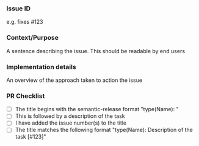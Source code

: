 ### Issue ID

e.g. fixes #123

### Context/Purpose

A sentence describing the issue. This should be readable by end users

### Implementation details

An overview of the approach taken to action the issue

### PR Checklist

- [ ] The title begins with the semantic-release format "type(Name): "
- [ ] This is followed by a description of the task
- [ ] I have added the issue number(s) to the title
- [ ] The title matches the following format "type(Name): Description of the task [#123]"
